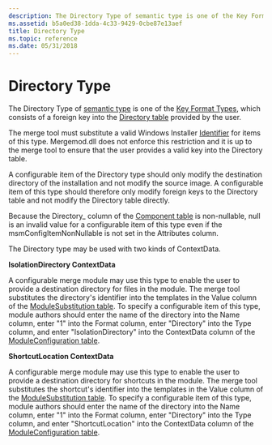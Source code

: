 ```yaml
---
description: The Directory Type of semantic type is one of the Key Format Types, which consists of a foreign key into the Directory table provided by the user.
ms.assetid: b5a0ed38-1dda-4c33-9429-0cbe87e13aef
title: Directory Type
ms.topic: reference
ms.date: 05/31/2018
---
```


# Directory Type

The Directory Type of [semantic type](semantic-types.md) is one of the [Key Format Types](key-format-types.md), which consists of a foreign key into the [Directory table](directory-table.md) provided by the user.

The merge tool must substitute a valid Windows Installer [Identifier](identifier.md) for items of this type. Mergemod.dll does not enforce this restriction and it is up to the merge tool to ensure that the user provides a valid key into the Directory table.

A configurable item of the Directory type should only modify the destination directory of the installation and not modify the source image. A configurable item of this type should therefore only modify foreign keys to the Directory table and not modify the Directory table directly.

Because the Directory\_ column of the [Component table](component-table.md) is non-nullable, null is an invalid value for a configurable item of this type even if the msmConfigItemNonNullable is not set in the Attributes column.

The Directory type may be used with two kinds of ContextData.

**IsolationDirectory ContextData**

A configurable merge module may use this type to enable the user to provide a destination directory for files in the module. The merge tool substitutes the directory's identifier into the templates in the Value column of the [ModuleSubstitution table](modulesubstitution-table.md). To specify a configurable item of this type, module authors should enter the name of the directory into the Name column, enter "1" into the Format column, enter "Directory" into the Type column, and enter "IsolationDirectory" into the ContextData column of the [ModuleConfiguration table](moduleconfiguration-table.md).

**ShortcutLocation ContextData**

A configurable merge module may use this type to enable the user to provide a destination directory for shortcuts in the module. The merge tool substitutes the shortcut's identifier into the templates in the Value column of the [ModuleSubstitution table](modulesubstitution-table.md). To specify a configurable item of this type, module authors should enter the name of the directory into the Name column, enter "1" into the Format column, enter "Directory" into the Type column, and enter "ShortcutLocation" into the ContextData column of the [ModuleConfiguration table](moduleconfiguration-table.md).

 

 



